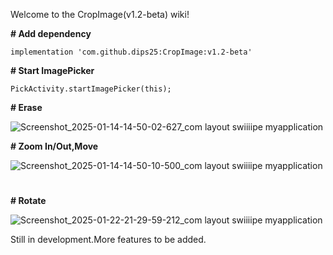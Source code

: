
Welcome to the CropImage(v1.2-beta) wiki!

**# Add dependency**

`implementation 'com.github.dips25:CropImage:v1.2-beta'`

**# Start ImagePicker**

`PickActivity.startImagePicker(this);`

**# Erase**

![Screenshot_2025-01-14-14-50-02-627_com layout swiiiipe myapplication](https://github.com/user-attachments/assets/b5fa2ea6-d543-49e0-9e3a-cd622771dd7f)

**# Zoom In/Out,Move**

![Screenshot_2025-01-14-14-50-10-500_com layout swiiiipe myapplication](https://github.com/user-attachments/assets/24e5a0b1-9a85-4b56-9721-ae7739e75d14)
# 

**# Rotate**

![Screenshot_2025-01-22-21-29-59-212_com layout swiiiipe myapplication](https://github.com/user-attachments/assets/e46c8d75-1f3c-4dc9-acdf-7157907d9837)

Still in development.More features to be added.



